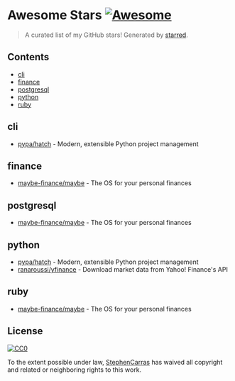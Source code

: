 <!--lint disable awesome-contributing awesome-license awesome-list-item match-punctuation no-repeat-punctuation no-undefined-references awesome-spell-check-->
# Awesome Stars [![Awesome](https://awesome.re/badge.svg)](https://github.com/sindresorhus/awesome)

> A curated list of my GitHub stars! Generated by [starred](https://github.com/maguowei/starred).

## Contents

- [cli](#cli)
- [finance](#finance)
- [postgresql](#postgresql)
- [python](#python)
- [ruby](#ruby)

## cli 

- [pypa/hatch](https://github.com/pypa/hatch) - Modern, extensible Python project management

## finance 

- [maybe-finance/maybe](https://github.com/maybe-finance/maybe) - The OS for your personal finances

## postgresql 

- [maybe-finance/maybe](https://github.com/maybe-finance/maybe) - The OS for your personal finances

## python 

- [pypa/hatch](https://github.com/pypa/hatch) - Modern, extensible Python project management
- [ranaroussi/yfinance](https://github.com/ranaroussi/yfinance) - Download market data from Yahoo! Finance's API

## ruby 

- [maybe-finance/maybe](https://github.com/maybe-finance/maybe) - The OS for your personal finances


## License

[![CC0](http://mirrors.creativecommons.org/presskit/buttons/88x31/svg/cc-zero.svg)](https://creativecommons.org/publicdomain/zero/1.0/)

To the extent possible under law, [StephenCarras](https://github.com/StephenCarras) has waived all copyright and related or neighboring rights to this work.

